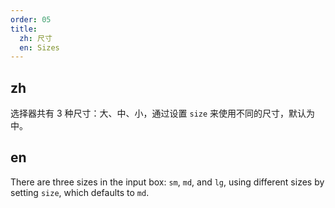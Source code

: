 ```yaml
---
order: 05
title:
  zh: 尺寸
  en: Sizes
---
```


## zh

选择器共有 3 种尺寸：大、中、小，通过设置 `size` 来使用不同的尺寸，默认为中。

## en

There are three sizes in the input box: `sm`, `md`, and `lg`, using different sizes by setting `size`, which defaults to `md`.
